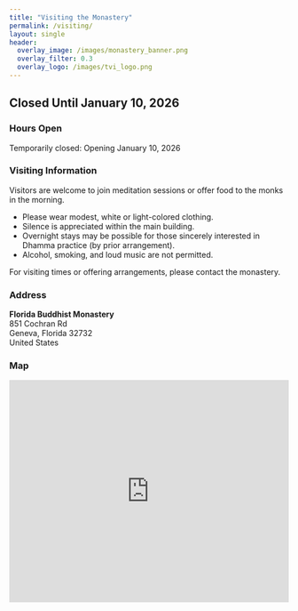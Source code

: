 ```yaml
---
title: "Visiting the Monastery"
permalink: /visiting/
layout: single
header:
  overlay_image: /images/monastery_banner.png
  overlay_filter: 0.3
  overlay_logo: /images/tvi_logo.png
---
```


## Closed Until January 10, 2026

### Hours Open
Temporarily closed: Opening January 10, 2026

### Visiting Information

Visitors are welcome to join meditation sessions or offer food to the monks in the morning.

- Please wear modest, white or light-colored clothing.  
- Silence is appreciated within the main building.  
- Overnight stays may be possible for those sincerely interested in Dhamma practice (by prior arrangement).  
- Alcohol, smoking, and loud music are not permitted.

For visiting times or offering arrangements, please contact the monastery.


### Address

**Florida Buddhist Monastery**  
851 Cochran Rd  
Geneva, Florida 32732  
United States  

### Map

<iframe
  src="https://www.google.com/maps?q=851+Cochran+Rd,+Geneva,+FL+32732&output=embed"
  width="100%"
  height="400"
  style="border:0;"
  allowfullscreen=""
  loading="lazy">
</iframe>